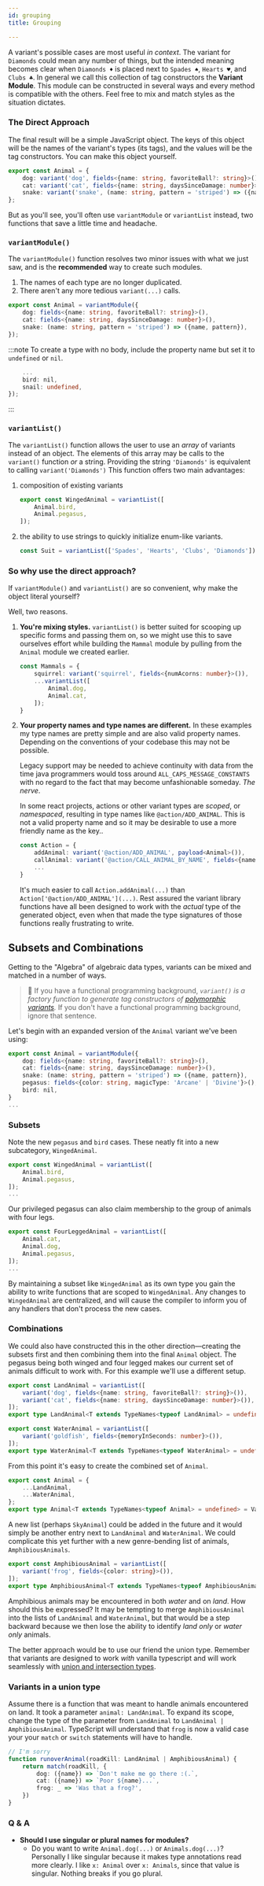 ```yaml
---
id: grouping
title: Grouping

---
```


A variant's possible cases are most useful *in context*. The variant for `Diamonds` could mean any number of things, but the intended meaning becomes clear when `Diamonds ♦` is placed next to `Spades ♠`, `Hearts ♥`, and `Clubs ♣`. In general we call this collection of tag constructors the **Variant Module**. This module can be constructed in several ways and every method is compatible with the others. Feel free to mix and match styles as the situation dictates.

### The Direct Approach

The final result will be a simple JavaScript object. The keys of this object will be the names of the variant's types (its tags), and the values will be the tag constructors. You can make this object yourself.

```typescript
export const Animal = {
    dog: variant('dog', fields<{name: string, favoriteBall?: string}>()),
    cat: variant('cat', fields<{name: string, daysSinceDamage: number}>()),
    snake: variant('snake', (name: string, pattern = 'striped') => ({name, pattern})),
};
```

But as you'll see, you'll often use `variantModule` or `variantList` instead, two functions that save a little time and headache.

### `variantModule()`

The `variantModule()` function resolves two minor issues with what we just saw, and is the **recommended** way to create such modules.

 1. The names of each type are no longer duplicated.
 1. There aren't any more tedious `variant(...)` calls.

```typescript {1}
export const Animal = variantModule({
    dog: fields<{name: string, favoriteBall?: string}>(),
    cat: fields<{name: string, daysSinceDamage: number}>(),
    snake: (name: string, pattern = 'striped') => ({name, pattern}),
});
```

:::note
To create a type with no body, include the property name but set it to `undefined` or `nil`.
```typescript
    ...
    bird: nil,
    snail: undefined,
});
```
:::

### `variantList()`

The `variantList()` function allows the user to use an *array* of variants instead of an object. The elements of this array may be calls to the `variant()` function *or* a string. Providing the string `'Diamonds'` is equivalent to calling `variant('Diamonds')` This function offers two main advantages:

 1. composition of existing variants
    
    ```typescript
    export const WingedAnimal = variantList([
        Animal.bird,
        Animal.pegasus,
    ]);
    ```
 2. the ability to use strings to quickly initialize enum-like variants.

    ```typescript
    const Suit = variantList(['Spades', 'Hearts', 'Clubs', 'Diamonds']),
    ```

### So why use the direct approach?

If `variantModule()` and `variantList()` are so convenient, why make the object literal yourself?

Well, two reasons.

1. **You're mixing styles.** `variantList()` is better suited for scooping up specific forms and passing them on, so we might use this to save ourselves effort while building the `Mammal` module by pulling from the `Animal` module we created earlier.

    ```typescript
    const Mammals = {
        squirrel: variant('squirrel', fields<{numAcorns: number}>()),
        ...variantList([
            Animal.dog,
            Animal.cat,
        ]);
    }
    ```
2. **Your property names and type names are different.** In these examples my type names are pretty simple and are also valid property names. Depending on the conventions of your codebase this may not be possible. 
    
    Legacy support may be needed to achieve continuity with data from the time java programmers would toss around `ALL_CAPS_MESSAGE_CONSTANTS` with no regard to the fact that may become unfashionable someday. *The nerve*.

    In some react projects, actions or other variant types are *scoped*, or *namespaced*, resulting in type names like `@action/ADD_ANIMAL`. This is not a valid property name and so it may be desirable to use a more friendly name as the key.. 

    ```typescript
    const Action = {
        addAnimal: variant('@action/ADD_ANIMAL', payload<Animal>()),
        callAnimal: variant('@action/CALL_ANIMAL_BY_NAME', fields<{name: string}>()),
        ...
    }
    ```

    It's much easier to call `Action.addAnimal(...)` than `Action['@action/ADD_ANIMAL'](...)`. Rest assured the variant library functions have all been designed to work with the *actual* type of the generated object, even when that made the type signatures of those functions really frustrating to write.

## Subsets and Combinations

Getting to the "Algebra" of algebraic data types, variants can be mixed and matched in a number of ways.

 > 🧙 If you have a functional programming background, *`variant()` is a factory function to generate tag constructors of [polymorphic variants](https://www.cs.cornell.edu/courses/cs3110/2019sp/textbook/data/polymorphic_variants.html).* If you don't have a functional programming background, ignore that sentence.

Let's begin with an expanded version of the `Animal` variant we've been using:

```typescript
export const Animal = variantModule({
    dog: fields<{name: string, favoriteBall?: string}>(),
    cat: fields<{name: string, daysSinceDamage: number}>(),
    snake: (name: string, pattern = 'striped') => ({name, pattern}),
    pegasus: fields<{color: string, magicType: 'Arcane' | 'Divine'}>(),
    bird: nil,
}
...
```

### Subsets

Note the new `pegasus` and `bird` cases. These neatly fit into a new subcategory, `WingedAnimal`.

```typescript
export const WingedAnimal = variantList([
    Animal.bird,
    Animal.pegasus,
]);
...
```

Our privileged pegasus can also claim membership to the group of animals with four legs.

```typescript
export const FourLeggedAnimal = variantList([
    Animal.cat,
    Animal.dog,
    Animal.pegasus,
]);
...
```

By maintaining a subset like `WingedAnimal` as its own type you gain the ability to write functions that are scoped to `WingedAnimal`. Any changes to `WingedAnimal` are centralized, and will cause the compiler to inform you of any handlers that don't process the new cases.

### Combinations

We could also have constructed this in the other direction—creating the subsets first and then combining them into the final `Animal` object. The pegasus being both winged and four legged makes our current set of animals difficult to work with. For this example we'll use a different setup.

```typescript
export const LandAnimal = variantList([
    variant('dog', fields<{name: string, favoriteBall?: string}>()),
    variant('cat', fields<{name: string, daysSinceDamage: number}>()),
]);
export type LandAnimal<T extends TypeNames<typeof LandAnimal> = undefined> = VariantOf<typeof LandAnimal, T>;

export const WaterAnimal = variantList([
    variant('goldfish', fields<{memoryInSeconds: number}>()),
]);
export type WaterAnimal<T extends TypeNames<typeof WaterAnimal> = undefined> = VariantOf<typeof WaterAnimal, T>;
```

From this point it's easy to create the combined set of `Animal`.

```typescript
export const Animal = {
    ...LandAnimal,
    ...WaterAnimal,
};
export type Animal<T extends TypeNames<typeof Animal> = undefined> = VariantOf<typeof Animal, T>;
```

A new list (perhaps `SkyAnimal`) could be added in the future and it would simply be another entry next to `LandAnimal` and `WaterAnimal`. We could complicate this yet further with a new genre-bending list of animals, `AmphibiousAnimals`.

```typescript
export const AmphibiousAnimal = variantList([
    variant('frog', fields<{color: string}>()),
]);
export type AmphibiousAnimal<T extends TypeNames<typeof AmphibiousAnimal> = undefined> = VariantOf<typeof AmphibiousAnimal, T>;
```

Amphibious animals may be encountered in both *water* and on *land*. How should this be expressed? It may be tempting to merge `AmphibiousAnimal` into the lists of `LandAnimal` and `WaterAnimal`, but that would be a step backward because we then lose the ability to identify *land only* or *water only* animals. 

The better approach would be to use our friend the union type. Remember that variants are designed to work *with* vanilla typescript and will work seamlessly with [union and intersection types](https://www.typescriptlang.org/docs/handbook/unions-and-intersections.html).

### Variants in a union type

Assume there is a function that was meant to handle animals encountered on land. It took a parameter `animal: LandAnimal`. To expand its scope, change the type of the parameter from `LandAnimal` to `LandAnimal | AmphibiousAnimal`. TypeScript will understand that `frog` is now a valid case your your `match` or `switch` statements will have to handle.


```typescript
// I'm sorry
function runoverAnimal(roadKill: LandAnimal | AmphibiousAnimal) {
    return match(roadKill, {
        dog: ({name}) => `Don't make me go there :(.`,
        cat: ({name}) => `Poor ${name}...`,
        frog: _ => 'Was that a frog?',
    })
}
```

### Q & A

 - **Should I use singular or plural names for modules?**
    - Do you want to write `Animal.dog(...)` or `Animals.dog(...)`? Personally I like singular because it makes type annotations read more clearly. I like `x: Animal` over `x: Animals`, since that value is singular. Nothing breaks if you go plural.

